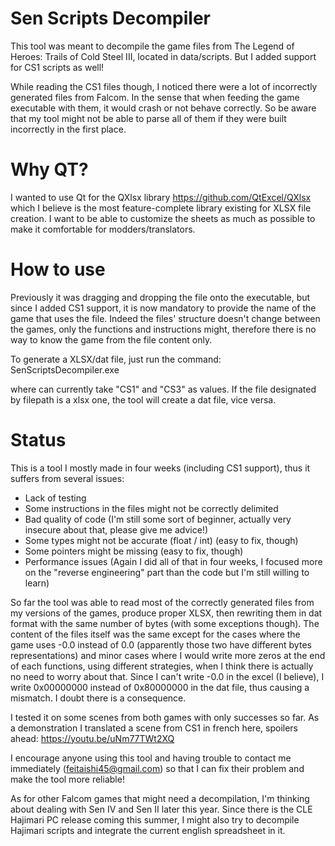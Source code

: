 # Sen Scripts Decompiler
This tool was meant to decompile the game files from The Legend of Heroes: Trails of Cold Steel III, located in data/scripts.
But I added support for CS1 scripts as well! 
 
While reading the CS1 files though, I noticed there were a lot of incorrectly generated files from Falcom. 
In the sense that when feeding the game executable with them, it would crash or not behave correctly. 
So be aware that my tool might not be able to parse all of them if they were built incorrectly in the first place. 

# Why QT?
I wanted to use Qt for the QXlsx library https://github.com/QtExcel/QXlsx which I believe is the most feature-complete library existing for XLSX file creation. 
I want to be able to customize the sheets as much as possible to make it comfortable for modders/translators.

# How to use

Previously it was dragging and dropping the file onto the executable, but since I added CS1 support, it is now mandatory to provide the name
of the game that uses the file. Indeed the files' structure doesn't change between the games, only the functions and instructions might, therefore
there is no way to know the game from the file content only.

To generate a XLSX/dat file, just run the command: SenScriptsDecompiler.exe <game> <filepath>

where <game> can currently take "CS1" and "CS3" as values. If the file designated by filepath is a xlsx one, the tool will create a dat file, vice versa.

# Status

This is a tool I mostly made in four weeks (including CS1 support), thus it suffers from several issues:

- Lack of testing
- Some instructions in the files might not be correctly delimited
- Bad quality of code (I'm still some sort of beginner, actually very insecure about that, please give me advice!)
- Some types might not be accurate (float / int) (easy to fix, though)
- Some pointers might be missing (easy to fix, though)
- Performance issues (Again I did all of that in four weeks, I focused more on the "reverse engineering" part than the code but I'm still willing to learn)

So far the tool was able to read most of the correctly generated files from my versions of the games, produce proper XLSX, then rewriting them in dat format with the same number of bytes (with some exceptions though).
The content of the files itself was the same except for the cases where the game uses -0.0 instead of 0.0 (apparently those two have different bytes representations)
and minor cases where I would write more zeros at the end of each functions, using different strategies, when I think there is actually no need to worry about that. 
Since I can't write -0.0 in the excel (I believe), I write 0x00000000 instead of 0x80000000 in the dat file, thus causing a mismatch. I doubt there is a consequence. 

I tested it on some scenes from both games with only successes so far. As a demonstration I translated a scene from CS1 in french here, spoilers ahead: https://youtu.be/uNm77TWt2XQ

I encourage anyone using this tool and having trouble to contact me immediately (feitaishi45@gmail.com) so that I can fix their problem and make the tool more reliable!

As for other Falcom games that might need a decompilation, I'm thinking about dealing with Sen IV and Sen II later this year. Since there is the CLE Hajimari PC release coming this summer,
I might also try to decompile Hajimari scripts and integrate the current english spreadsheet in it.
